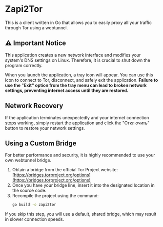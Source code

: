 # Zapi2Tor

This is a client written in Go that allows you to easily proxy all your traffic through Tor using a webtunnel.

## ⚠️ Important Notice

This application creates a new network interface and modifies your system's DNS settings on Linux. Therefore, it is crucial to shut down the program correctly.

When you launch the application, a tray icon will appear. You can use this icon to connect to Tor, disconnect, and safely exit the application. **Failure to use the "Exit" option from the tray menu can lead to broken network settings, preventing internet access until they are restored.**

## Network Recovery

If the application terminates unexpectedly and your internet connection stops working, simply restart the application and click the "Отключить" button to restore your network settings.

## Using a Custom Bridge

For better performance and security, it is highly recommended to use your own webtunnel bridge.

1.  Obtain a bridge from the official Tor Project website: [https://bridges.torproject.org/options](https://bridges.torproject.org/options)
2.  Once you have your bridge line, insert it into the designated location in the source code.
3.  Recompile the project using the command:
    ```bash
    go build -o zapi2tor
    ```

If you skip this step, you will use a default, shared bridge, which may result in slower connection speeds.
